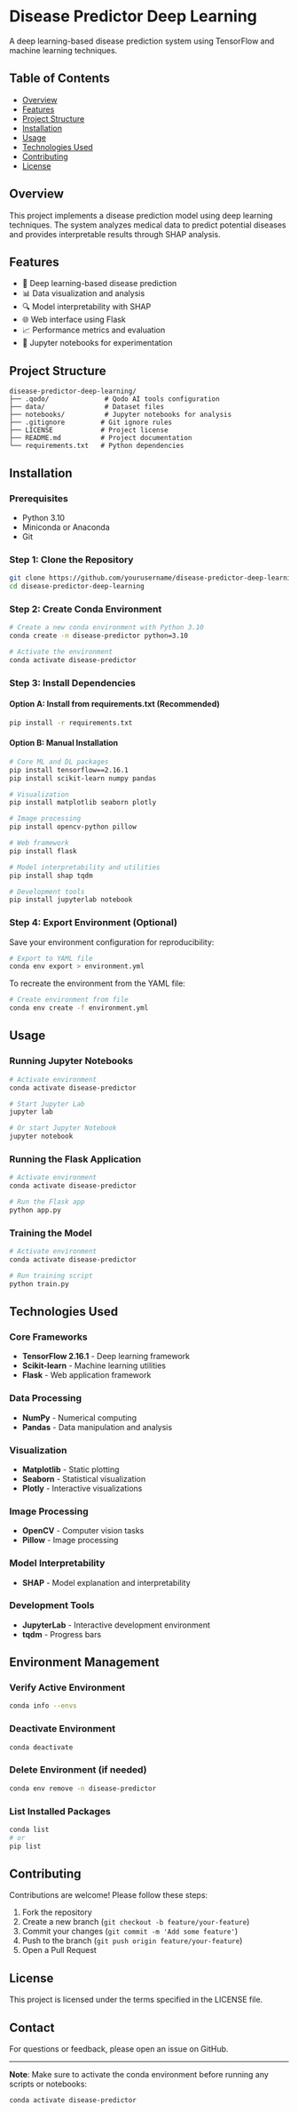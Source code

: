 # Disease Predictor Deep Learning

A deep learning-based disease prediction system using TensorFlow and machine learning techniques.

## Table of Contents
- [Overview](#overview)
- [Features](#features)
- [Project Structure](#project-structure)
- [Installation](#installation)
- [Usage](#usage)
- [Technologies Used](#technologies-used)
- [Contributing](#contributing)
- [License](#license)

## Overview

This project implements a disease prediction model using deep learning techniques. The system analyzes medical data to predict potential diseases and provides interpretable results through SHAP analysis.

## Features

- 🧠 Deep learning-based disease prediction
- 📊 Data visualization and analysis
- 🔍 Model interpretability with SHAP
- 🌐 Web interface using Flask
- 📈 Performance metrics and evaluation
- 📓 Jupyter notebooks for experimentation

## Project Structure

```
disease-predictor-deep-learning/
├── .qodo/              # Qodo AI tools configuration
├── data/               # Dataset files
├── notebooks/          # Jupyter notebooks for analysis
├── .gitignore         # Git ignore rules
├── LICENSE            # Project license
├── README.md          # Project documentation
└── requirements.txt   # Python dependencies
```

## Installation

### Prerequisites
- Python 3.10
- Miniconda or Anaconda
- Git

### Step 1: Clone the Repository

```bash
git clone https://github.com/yourusername/disease-predictor-deep-learning.git
cd disease-predictor-deep-learning
```

### Step 2: Create Conda Environment

```bash
# Create a new conda environment with Python 3.10
conda create -n disease-predictor python=3.10

# Activate the environment
conda activate disease-predictor
```

### Step 3: Install Dependencies

#### Option A: Install from requirements.txt (Recommended)
```bash
pip install -r requirements.txt
```

#### Option B: Manual Installation
```bash
# Core ML and DL packages
pip install tensorflow==2.16.1
pip install scikit-learn numpy pandas

# Visualization
pip install matplotlib seaborn plotly

# Image processing
pip install opencv-python pillow

# Web framework
pip install flask

# Model interpretability and utilities
pip install shap tqdm

# Development tools
pip install jupyterlab notebook
```

### Step 4: Export Environment (Optional)

Save your environment configuration for reproducibility:

```bash
# Export to YAML file
conda env export > environment.yml
```

To recreate the environment from the YAML file:

```bash
# Create environment from file
conda env create -f environment.yml
```

## Usage

### Running Jupyter Notebooks

```bash
# Activate environment
conda activate disease-predictor

# Start Jupyter Lab
jupyter lab

# Or start Jupyter Notebook
jupyter notebook
```

### Running the Flask Application

```bash
# Activate environment
conda activate disease-predictor

# Run the Flask app
python app.py
```

### Training the Model

```bash
# Activate environment
conda activate disease-predictor

# Run training script
python train.py
```

## Technologies Used

### Core Frameworks
- **TensorFlow 2.16.1** - Deep learning framework
- **Scikit-learn** - Machine learning utilities
- **Flask** - Web application framework

### Data Processing
- **NumPy** - Numerical computing
- **Pandas** - Data manipulation and analysis

### Visualization
- **Matplotlib** - Static plotting
- **Seaborn** - Statistical visualization
- **Plotly** - Interactive visualizations

### Image Processing
- **OpenCV** - Computer vision tasks
- **Pillow** - Image processing

### Model Interpretability
- **SHAP** - Model explanation and interpretability

### Development Tools
- **JupyterLab** - Interactive development environment
- **tqdm** - Progress bars

## Environment Management

### Verify Active Environment
```bash
conda info --envs
```

### Deactivate Environment
```bash
conda deactivate
```

### Delete Environment (if needed)
```bash
conda env remove -n disease-predictor
```

### List Installed Packages
```bash
conda list
# or
pip list
```

## Contributing

Contributions are welcome! Please follow these steps:

1. Fork the repository
2. Create a new branch (`git checkout -b feature/your-feature`)
3. Commit your changes (`git commit -m 'Add some feature'`)
4. Push to the branch (`git push origin feature/your-feature`)
5. Open a Pull Request

## License

This project is licensed under the terms specified in the LICENSE file.

## Contact

For questions or feedback, please open an issue on GitHub.

---

**Note**: Make sure to activate the conda environment before running any scripts or notebooks:
```bash
conda activate disease-predictor
```